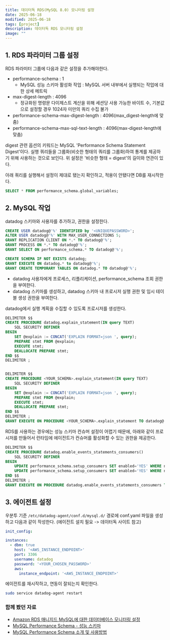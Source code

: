 ```yaml
---
title: 데이터독 RDS(MySQL 8.0) 모니터링 설정
date: 2025-06-18
modified: 2025-06-18
tags: [project]
description: 데이터독 RDS 모니터링 설정
image: ""
---
```


## 1. RDS 파라미터 그룹 설정

RDS 파라미터 그룹에 다음과 같은 설정을 추가해야한다.

- performance-schema : 1
    - MySQL 성능 스키마 활성화 작업 : MySQL 서버 내부에서 실행되는 작업에 대한 상세 메트릭
- max-digest-length : 4096
    - 정규화된 명령문 다이제스트 계산을 위해 세션당 사용 가능한 바이트 수, 기본값으로 설정할 경우 1024자 미만의 쿼리 수집 불가
- performance-schema-max-digest-length : 4096(max_digest-length에 맞춤)
- performance-schema-max-sql-text-length : 4096(max-digest-length에 맞춤)

digest 관련 옵션의 키워드는 MySQL 'Performance Schema Statement Digest'이다. 실행 쿼리들을 그룹화(비슷한 형태의 쿼리를 그룹화)하여 통계를 제공하기 위해 사용하는 것으로 보인다.
위 설정은 '비슷한 형태 = digest'의 길이와 연관이 있다.

아래 쿼리를 실행해서 설정이 제대로 됐는지 확인하고, 적용이 안됐다면 DB를 재시작한다.

```sql
SELECT * FROM performance_schema.global_variables;
```

## 2. MySQL 작업

datadog 스키마와 사용자를 추가하고, 권한을 설정한다.

```sql
CREATE USER datadog@'%' IDENTIFIED by '<UNIQUEPASSWORD>';
ALTER USER datadog@'%' WITH MAX_USER_CONNECTIONS 5;
GRANT REPLICATION CLIENT ON *.* TO datadog@'%';
GRANT PROCESS ON *.* TO datadog@'%';
GRANT SELECT ON performance_schema.* TO datadog@'%';

CREATE SCHEMA IF NOT EXISTS datadog;
GRANT EXECUTE ON datadog.* to datadog@'%';
GRANT CREATE TEMPORARY TABLES ON datadog.* TO datadog@'%';
```

- datadog 사용자에게 프로세스, 리플리케이션, performance_schema 조회 권한을 부여한다.
- datadog 스키마를 생성하고, datadog 스키마 내 프로시저 실행 권한 및 임시 테이블 생성 권한을 부여한다.

datadog에서 실행 계획을 수집할 수 있도록 프로시저를 생성한다.

```sql
DELIMITER $$
CREATE PROCEDURE datadog.explain_statement(IN query TEXT)
    SQL SECURITY DEFINER
BEGIN
    SET @explain := CONCAT('EXPLAIN FORMAT=json ', query);
    PREPARE stmt FROM @explain;
    EXECUTE stmt;
    DEALLOCATE PREPARE stmt;
END $$
DELIMITER ;


DELIMITER $$
CREATE PROCEDURE <YOUR_SCHEMA>.explain_statement(IN query TEXT)
    SQL SECURITY DEFINER
BEGIN
    SET @explain := CONCAT('EXPLAIN FORMAT=json ', query);
    PREPARE stmt FROM @explain;
    EXECUTE stmt;
    DEALLOCATE PREPARE stmt;
END $$
DELIMITER ;
GRANT EXECUTE ON PROCEDURE <YOUR_SCHEMA>.explain_statement TO datadog@'%';
```

RDS를 사용하는 경우에는 성능 스키마 컨슈머 설정이 어렵기 때문에, 아래와 같이 프로시저를 만들어서 런타임에 에이전트가 컨슈머를 활성화할 수 있는 권한을 제공한다.

```sql
DELIMITER $$
CREATE PROCEDURE datadog.enable_events_statements_consumers()
    SQL SECURITY DEFINER
BEGIN
    UPDATE performance_schema.setup_consumers SET enabled='YES' WHERE name LIKE 'events_statements_%';
    UPDATE performance_schema.setup_consumers SET enabled='YES' WHERE name = 'events_waits_current';
END $$
DELIMITER ;
GRANT EXECUTE ON PROCEDURE datadog.enable_events_statements_consumers TO datadog@'%';
```

## 3. 에이전트 설정

우분투 기준 `/etc/datadog-agent/conf.d/mysql.d/` 경로에 conf.yaml 파일을 생성하고 다음과 같이 작성한다. (에이전트 설치 필요 -> 데이터독 사이트 참고)

```yml
init_config:

instances:
  - dbm: true
    host: '<AWS_INSTANCE_ENDPOINT>'
    port: 3306
    username: datadog
    password: '<YOUR_CHOSEN_PASSWORD>'
    aws:
      instance_endpoint: '<AWS_INSTANCE_ENDPOINT>'
```

에이전트를 재시작하고, 연동이 잘되는지 확인한다.

```sh
sudo service datadog-agent restart 
```

### 함께 봤던 자료 

- [Amazon RDS 매니지드 MySQL에 대한 데이터베이스 모니터링 설정](https://docs.datadoghq.com/ko/database_monitoring/setup_mysql/rds/?tab=mysql56)
- [MySQL Performance Schema - 성능 스키마](https://hoing.io/archives/3811)
- [MySQL Performance Schema 소개 및 사용방법](https://myinfrabox.tistory.com/194)
